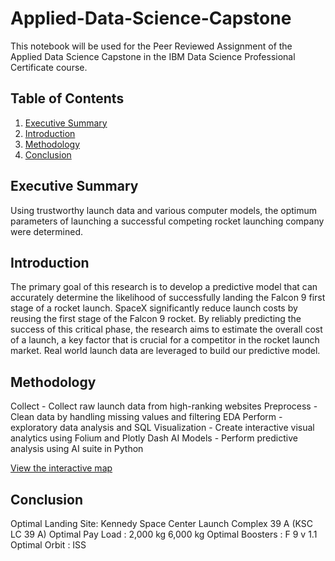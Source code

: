 # Applied-Data-Science-Capstone
This notebook will be used for the Peer Reviewed Assignment of the Applied Data Science Capstone in the IBM Data Science Professional Certificate course.

## Table of Contents
1. [Executive Summary](#executive-summary)
2. [Introduction](#introduction)
3. [Methodology](#methodology)
5. [Conclusion](#conclusion)

## Executive Summary
Using trustworthy launch data and various computer models, the optimum parameters of launching a successful competing rocket launching company were determined.

## Introduction
The primary goal of this research is to develop a predictive model that can accurately determine the likelihood of successfully landing the Falcon 9 first stage of a rocket launch. SpaceX significantly reduce launch costs by reusing the first stage of the Falcon 9 rocket. By reliably predicting the success of this critical phase, the research aims to estimate the overall cost of a launch, a key factor that is crucial for a competitor in the rocket launch market. Real world launch data are leveraged to build our predictive model.

## Methodology
Collect - Collect raw launch data from high-ranking websites
Preprocess - Clean data by handling missing values and filtering
EDA Perform  - exploratory data analysis and SQL
Visualization  - Create interactive visual analytics using Folium and Plotly Dash
AI Models - Perform predictive analysis using AI suite in Python

[View the interactive map](https://github.com/yperez83/Applied-Data-Science-Capstone/blob/8a7e17b1a8d7e34ee47057d1eb8297d9b0ecf2af/06_Folium_Interactive_Map.html)

## Conclusion
Optimal Landing Site: Kennedy Space Center Launch Complex 39 A (KSC LC 39 A)
Optimal Pay Load : 2,000 kg 6,000 kg
Optimal Boosters : F 9 v 1.1
Optimal Orbit : ISS
